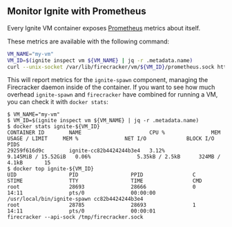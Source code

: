 ## Monitor Ignite with Prometheus

Every Ignite VM container exposes [Prometheus](https://prometheus.io) metrics about itself.

These metrics are available with the following command:

```bash
VM_NAME="my-vm"
VM_ID=$(ignite inspect vm ${VM_NAME} | jq -r .metadata.name)
curl --unix-socket /var/lib/firecracker/vm/${VM_ID}/prometheus.sock http:/metrics
```

This will report metrics for the `ignite-spawn` component, managing the Firecracker daemon inside of the container.
If you want to see how much overhead `ignite-spawn` and `firecracker` have combined for running a VM, you can 
check it with `docker stats`:

```console
$ VM_NAME="my-vm"
$ VM_ID=$(ignite inspect vm ${VM_NAME} | jq -r .metadata.name)
$ docker stats ignite-${VM_ID}
CONTAINER ID        NAME                      CPU %               MEM USAGE / LIMIT     MEM %               NET I/O             BLOCK I/O           PIDS
29259f616d9c        ignite-cc82b4424244b3e4   3.12%               9.145MiB / 15.52GiB   0.06%               5.35kB / 2.5kB      324MB / 4.1kB       15
$ docker top ignite-${VM_ID}
UID                 PID                 PPID                C                   STIME               TTY                 TIME                CMD
root                28693               28666               0                   14:11               pts/0               00:00:00            /usr/local/bin/ignite-spawn cc82b4424244b3e4
root                28785               28693               1                   14:11               pts/0               00:00:01            firecracker --api-sock /tmp/firecracker.sock
```
